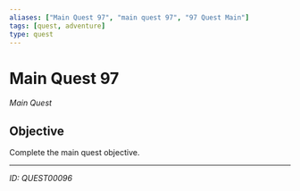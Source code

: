 ```yaml
---
aliases: ["Main Quest 97", "main quest 97", "97 Quest Main"]
tags: [quest, adventure]
type: quest
---
```


# Main Quest 97

*Main Quest*

## Objective
Complete the main quest objective.

---
*ID: QUEST00096*